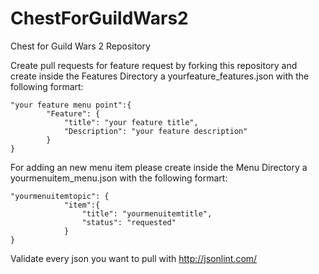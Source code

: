 # ChestForGuildWars2
Chest for Guild Wars 2 Repository


Create pull requests for feature request by forking this repository and create inside the Features Directory a yourfeature_features.json with the following formart:

```
"your feature menu point":{
		"Feature": {
			"title": "your feature title",
			"Description": "your feature description"
		}
}
```

For adding an new menu item please create inside the Menu Directory a yourmenuitem_menu.json with the following formart:

```
"yourmenuitemtopic": {
    		"item":{
    			"title": "yourmenuitemtitle",
    			"status": "requested"
    		}
}
```


Validate every json you want to pull with http://jsonlint.com/
